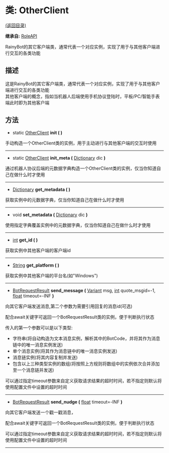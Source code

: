 # 类: OtherClient

[(返回目录)](./)

**继承自:** [RoleAPI](RoleAPI.md)

RainyBot的其它客户端类，通常代表一个对应实例，实现了用于与其他客户端进行交互的各类功能

## 描述

这是RainyBot的其它客户端类，通常代表一个对应实例，实现了用于与其他客户端进行交互的各类功能\
其他客户端的概念，指如当机器人后端使用手机协议登陆时，平板/PC/智能手表端此时即为其他客户端

## 方法

* static [OtherClient](OtherClient.md) **init ( )**

手动构造一个OtherClient类的实例，用于主动进行与其他客户端的交互时使用

***

* static [OtherClient](OtherClient.md) **init\_meta (** [Dictionary](https://docs.godotengine.org/en/latest/classes/class\_dictionary.html) dic **)**

通过机器人协议后端的元数据字典构造一个OtherClient类的实例，仅当你知道自己在做什么时才使用

***

* [Dictionary](https://docs.godotengine.org/en/latest/classes/class\_dictionary.html) **get\_metadata ( )**

获取实例中的元数据字典，仅当你知道自己在做什么时才使用

***

* void **set\_metadata (** [Dictionary](https://docs.godotengine.org/en/latest/classes/class\_dictionary.html) dic **)**

使用指定字典覆盖实例中的元数据字典，仅当你知道自己在做什么时才使用

***

* [int](https://docs.godotengine.org/en/latest/classes/class\_int.html) **get\_id ( )**

获取实例中其他客户端的客户端id

***

* [String](https://docs.godotengine.org/en/latest/classes/class\_string.html) **get\_platform ( )**

获取实例中其他客户端的平台名(如"Windows")

***

* [BotRequestResult](BotRequestResult.md) **send\_message (** [Variant](https://docs.godotengine.org/en/latest/classes/class\_variant.html) msg, [int](https://docs.godotengine.org/en/latest/classes/class\_int.html) quote\_msgid=-1, [float](https://docs.godotengine.org/en/latest/classes/class\_float.html) timeout=-INF **)**

向其它客户端发送消息,第二个参数为需要引用回复的消息id(可选)

配合await关键字可返回一个BotRequestResult类的实例，便于判断执行状态

传入的第一个参数可以是以下类型:

* 字符串(将自动构造为文本消息实例，解析其中的BotCode，并将其作为消息链中的唯一消息实例发送)
* 单个消息实例(将其作为消息链中的唯一消息实例发送)
* 消息链实例(将其内容复制并发送)
* 包含以上三种类型实例的数组(将按照上方规则将数组中的实例依次合并添加至一个消息链并发送)

可以通过指定timeout参数来自定义获取请求结果的超时时间，若不指定则默认将使用配置文件中设置的超时时间

***

* [BotRequestResult](BotRequestResult.md) **send\_nudge (** [float](https://docs.godotengine.org/en/latest/classes/class\_float.html) timeout=-INF **)**

向其它客户端发送一个戳一戳消息，

配合await关键字可返回一个BotRequestResult类的实例，便于判断执行状态

可以通过指定timeout参数来自定义获取请求结果的超时时间，若不指定则默认将使用配置文件中设置的超时时间

***

